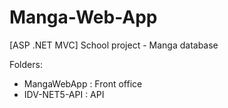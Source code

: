 # Manga-Web-App
[ASP .NET MVC] School project - Manga database

Folders:
- MangaWebApp : Front office
- IDV-NET5-API : API